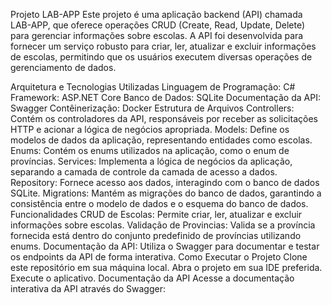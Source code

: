 Projeto LAB-APP
Este projeto é uma aplicação backend (API) chamada LAB-APP, que oferece operações CRUD (Create, Read, Update, Delete) para gerenciar informações sobre escolas. A API foi desenvolvida para fornecer um serviço robusto para criar, ler, atualizar e excluir informações de escolas, permitindo que os usuários executem diversas operações de gerenciamento de dados.

Arquitetura e Tecnologias Utilizadas
Linguagem de Programação: C#
Framework: ASP.NET Core
Banco de Dados: SQLite
Documentação da API: Swagger
Contêinerização: Docker
Estrutura de Arquivos
Controllers: Contém os controladores da API, responsáveis por receber as solicitações HTTP e acionar a lógica de negócios apropriada.
Models: Define os modelos de dados da aplicação, representando entidades como escolas.
Enums: Contém os enums utilizados na aplicação, como o enum de províncias.
Services: Implementa a lógica de negócios da aplicação, separando a camada de controle da camada de acesso a dados.
Repository: Fornece acesso aos dados, interagindo com o banco de dados SQLite.
Migrations: Mantém as migrações do banco de dados, garantindo a consistência entre o modelo de dados e o esquema do banco de dados.
Funcionalidades
CRUD de Escolas: Permite criar, ler, atualizar e excluir informações sobre escolas.
Validação de Provincias: Valida se a província fornecida está dentro do conjunto predefinido de províncias utilizando enums.
Documentação da API: Utiliza o Swagger para documentar e testar os endpoints da API de forma interativa.
Como Executar o Projeto
Clone este repositório em sua máquina local.
Abra o projeto em sua IDE preferida.
Execute o aplicativo.
Documentação da API
Acesse a documentação interativa da API através do Swagger:
